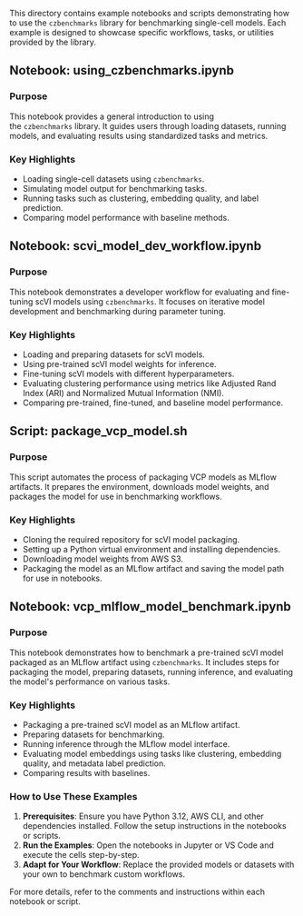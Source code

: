 This directory contains example notebooks and scripts demonstrating how to use the `czbenchmarks` library for benchmarking single-cell models. Each example is designed to showcase specific workflows, tasks, or utilities provided by the library. 


## **Notebook: using_czbenchmarks.ipynb**

### **Purpose**

This notebook provides a general introduction to using the `czbenchmarks` library. It guides users through loading datasets, running models, and evaluating results using standardized tasks and metrics.

### **Key Highlights**

- Loading single-cell datasets using `czbenchmarks`.
- Simulating model output for benchmarking tasks.
- Running tasks such as clustering, embedding quality, and label prediction.
- Comparing model performance with baseline methods.


## **Notebook: scvi_model_dev_workflow.ipynb**

### **Purpose**

This notebook demonstrates a developer workflow for evaluating and fine-tuning scVI models using `czbenchmarks`. It focuses on iterative model development and benchmarking during parameter tuning.

### **Key Highlights**

- Loading and preparing datasets for scVI models.
- Using pre-trained scVI model weights for inference.
- Fine-tuning scVI models with different hyperparameters.
- Evaluating clustering performance using metrics like Adjusted Rand Index (ARI) and Normalized Mutual Information (NMI).
- Comparing pre-trained, fine-tuned, and baseline model performance.


## **Script: package_vcp_model.sh**

### **Purpose**

This script automates the process of packaging VCP models as MLflow artifacts. It prepares the environment, downloads model weights, and packages the model for use in benchmarking workflows.

### **Key Highlights**

- Cloning the required repository for scVI model packaging.
- Setting up a Python virtual environment and installing dependencies.
- Downloading model weights from AWS S3.
- Packaging the model as an MLflow artifact and saving the model path for use in notebooks.


## **Notebook: vcp_mlflow_model_benchmark.ipynb**

### **Purpose**

This notebook demonstrates how to benchmark a pre-trained scVI model packaged as an MLflow artifact using `czbenchmarks`. It includes steps for packaging the model, preparing datasets, running inference, and evaluating the model's performance on various tasks.

### **Key Highlights**

- Packaging a pre-trained scVI model as an MLflow artifact.
- Preparing datasets for benchmarking.
- Running inference through the MLflow model interface.
- Evaluating model embeddings using tasks like clustering, embedding quality, and metadata label prediction.
- Comparing results with baselines.


### **How to Use These Examples**

1. **Prerequisites**: Ensure you have Python 3.12, AWS CLI, and other dependencies installed. Follow the setup instructions in the notebooks or scripts.
2. **Run the Examples**: Open the notebooks in Jupyter or VS Code and execute the cells step-by-step.
3. **Adapt for Your Workflow**: Replace the provided models or datasets with your own to benchmark custom workflows.

For more details, refer to the comments and instructions within each notebook or script.